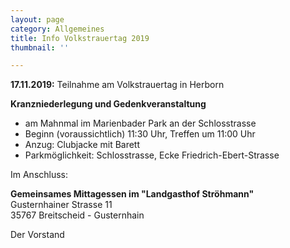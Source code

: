 ```yaml
---
layout: page
category: Allgemeines
title: Info Volkstrauertag 2019
thumbnail: ''

---
```

**17.11.2019:** Teilnahme am Volkstrauertag in Herborn

**Kranzniederlegung und Gedenkveranstaltung**

* am Mahnmal im Marienbader Park an der Schlosstrasse
* Beginn (voraussichtlich) 11:30 Uhr, Treffen um 11:00 Uhr
* Anzug: Clubjacke mit Barett
* Parkmöglichkeit: Schlosstrasse, Ecke Friedrich-Ebert-Strasse

Im Anschluss:

**Gemeinsames Mittagessen im "Landgasthof Ströhmann"**  
Gusternhainer Strasse 11  
35767 Breitscheid - Gusternhain

Der Vorstand